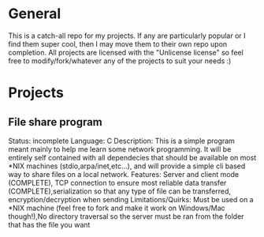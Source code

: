 # General
This is a catch-all repo for my projects. If any are particularly popular or I find them super cool, then I may move them to their own repo upon completion. All projects are licensed with the "Unlicense license" so feel free to modify/fork/whatever any of the projects to suit your needs :)
# Projects
## File share program
Status: incomplete
Language: C
Description: This is a simple program meant mainly to help me learn some network programming. It will be entirely self contained with all dependecies that should be available on most *NIX machines (stdio,arpa/inet,etc...), and will provide a simple cli based way to share files on a local network.
Features: Server and client mode (COMPLETE), TCP connection to ensure most reliable data transfer (COMPLETE),serialization so that any type of file can be transferred, encryption/decryption when sending
Limitations/Quirks: Must be used on a *NIX machine (feel free to fork and make it work on Windows/Mac though!),No directory traversal so the server must be ran from the folder that has the file you want
